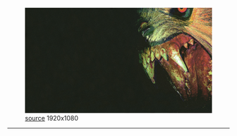 
<figure>
    <a href="machine_girl_wlfgrl.png"><img alt="machine_girl_wlfgrl.png" src="machine_girl_wlfgrl.png"></a>
    <figcaption>
        <a href="https://github.com/dharmx/walls/blob/main/weirdcore/a_close_up_of_a_monster's_face.png">source</a>
        1920x1080
    </figcaption>
</figure>
<hr>
            